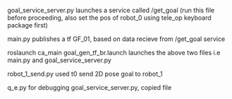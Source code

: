 goal_service_server.py launches a service called /get_goal (run this file before proceeding, also set the pos of robot_0 using tele_op keyboard package first)

main.py publishes a tf GF_01, based on data recieve from /get_goal service 

roslaunch ca_main goal_gen_tf_br.launch launches the above two files i.e main.py and goal_service_server.py

robot_1_send.py used t0 send 2D pose goal to robot_1

q_e.py for debugging goal_service_server.py, copied file